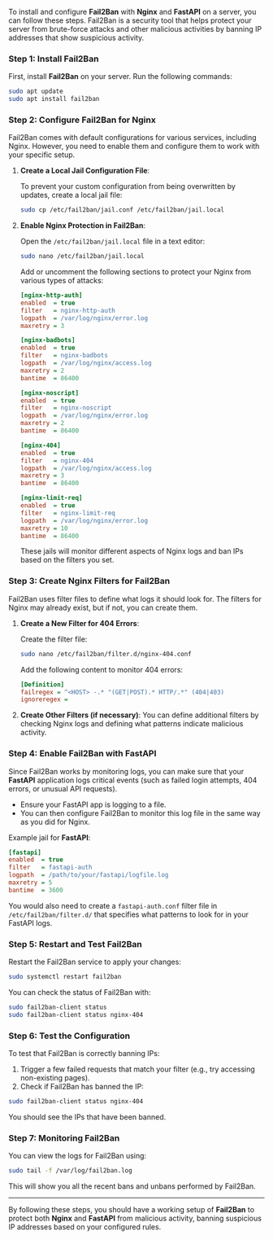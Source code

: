 To install and configure **Fail2Ban** with **Nginx** and **FastAPI** on a server, you can follow these steps. Fail2Ban is a security tool that helps protect your server from brute-force attacks and other malicious activities by banning IP addresses that show suspicious activity.

### Step 1: Install Fail2Ban
First, install **Fail2Ban** on your server. Run the following commands:

```bash
sudo apt update
sudo apt install fail2ban
```

### Step 2: Configure Fail2Ban for Nginx
Fail2Ban comes with default configurations for various services, including Nginx. However, you need to enable them and configure them to work with your specific setup.

1. **Create a Local Jail Configuration File**:
   
   To prevent your custom configuration from being overwritten by updates, create a local jail file:
   
   ```bash
   sudo cp /etc/fail2ban/jail.conf /etc/fail2ban/jail.local
   ```

2. **Enable Nginx Protection in Fail2Ban**:

   Open the `/etc/fail2ban/jail.local` file in a text editor:
   
   ```bash
   sudo nano /etc/fail2ban/jail.local
   ```

   Add or uncomment the following sections to protect your Nginx from various types of attacks:

   ```ini
   [nginx-http-auth]
   enabled  = true
   filter   = nginx-http-auth
   logpath  = /var/log/nginx/error.log
   maxretry = 3

   [nginx-badbots]
   enabled  = true
   filter   = nginx-badbots
   logpath  = /var/log/nginx/access.log
   maxretry = 2
   bantime  = 86400

   [nginx-noscript]
   enabled  = true
   filter   = nginx-noscript
   logpath  = /var/log/nginx/error.log
   maxretry = 2
   bantime  = 86400

   [nginx-404]
   enabled  = true
   filter   = nginx-404
   logpath  = /var/log/nginx/access.log
   maxretry = 3
   bantime  = 86400

   [nginx-limit-req]
   enabled  = true
   filter   = nginx-limit-req
   logpath  = /var/log/nginx/error.log
   maxretry = 10
   bantime  = 86400
   ```

   These jails will monitor different aspects of Nginx logs and ban IPs based on the filters you set.

### Step 3: Create Nginx Filters for Fail2Ban
Fail2Ban uses filter files to define what logs it should look for. The filters for Nginx may already exist, but if not, you can create them.

1. **Create a New Filter for 404 Errors**:
   
   Create the filter file:

   ```bash
   sudo nano /etc/fail2ban/filter.d/nginx-404.conf
   ```

   Add the following content to monitor 404 errors:

   ```ini
   [Definition]
   failregex = ^<HOST> -.* "(GET|POST).* HTTP/.*" (404|403)
   ignoreregex =
   ```

2. **Create Other Filters (if necessary)**: You can define additional filters by checking Nginx logs and defining what patterns indicate malicious activity.

### Step 4: Enable Fail2Ban with FastAPI
Since Fail2Ban works by monitoring logs, you can make sure that your **FastAPI** application logs critical events (such as failed login attempts, 404 errors, or unusual API requests).

- Ensure your FastAPI app is logging to a file.
- You can then configure Fail2Ban to monitor this log file in the same way as you did for Nginx.

Example jail for **FastAPI**:

```ini
[fastapi]
enabled  = true
filter   = fastapi-auth
logpath  = /path/to/your/fastapi/logfile.log
maxretry = 5
bantime  = 3600
```

You would also need to create a `fastapi-auth.conf` filter file in `/etc/fail2ban/filter.d/` that specifies what patterns to look for in your FastAPI logs.

### Step 5: Restart and Test Fail2Ban
Restart the Fail2Ban service to apply your changes:

```bash
sudo systemctl restart fail2ban
```

You can check the status of Fail2Ban with:

```bash
sudo fail2ban-client status
sudo fail2ban-client status nginx-404
```

### Step 6: Test the Configuration
To test that Fail2Ban is correctly banning IPs:

1. Trigger a few failed requests that match your filter (e.g., try accessing non-existing pages).
2. Check if Fail2Ban has banned the IP:

```bash
sudo fail2ban-client status nginx-404
```

You should see the IPs that have been banned.

### Step 7: Monitoring Fail2Ban
You can view the logs for Fail2Ban using:

```bash
sudo tail -f /var/log/fail2ban.log
```

This will show you all the recent bans and unbans performed by Fail2Ban.

---

By following these steps, you should have a working setup of **Fail2Ban** to protect both **Nginx** and **FastAPI** from malicious activity, banning suspicious IP addresses based on your configured rules.
